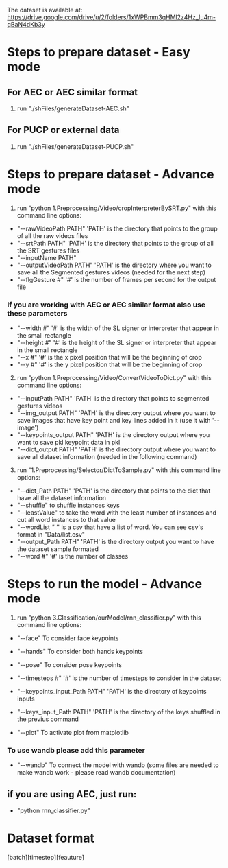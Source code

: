 The dataset is available at: https://drive.google.com/drive/u/2/folders/1xWPBmm3qHMl2z4Hz_Iu4m-qBaN4dKb3y

# Steps to prepare dataset - Easy mode

## For AEC or AEC similar format
1. run "./shFiles/generateDataset-AEC.sh"

## For PUCP or external data
1. run "./shFiles/generateDataset-PUCP.sh" 

# Steps to prepare dataset - Advance mode

1. run "python 1.Preprocessing/Video/cropInterpreterBySRT.py"  with this command line options:

  * "--rawVideoPath PATH"   	'PATH' is the directory that points to the group of all the raw videos files
  * "--srtPath PATH"		'PATH' is the directory that points to the group of all the SRT gestures files
  * "--inputName PATH" 
  * "--outputVideoPath PATH"   'PATH' is the directory where you want to save all the Segmented gestures videos (needed for the next step)
  * "--flgGesture #"           '#' is the number of frames per second for the output file

### If you are working with AEC or AEC similar format also use these parameters

  * "--width #"                 '#' is the width of the SL signer or interpreter that appear in the small rectangle
  * "--height #"                '#' is the height of the SL signer or interpreter that appear in the small rectangle
  * "--x #"                     '#' is the x pixel position that will be the beginning of crop
  * "--y #"                     '#' is the y pixel position that will be the beginning of crop

2. run "python 1.Preprocessing/Video/ConvertVideoToDict.py" with this command line options:

  * "--inputPath PATH"		'PATH' is the directory that points to segmented gestures videos
  * "--img_output PATH"	'PATH' is the directory output where you want to save images that have key point and key lines added in it (use it with '--image')
  * "--keypoints_output PATH"	'PATH' is the directory output where you want to save pkl keypoint data in pkl
  * "--dict_output PATH"	'PATH' is the directory output where you want to save all dataset information (needed in the following command)

3. run "1.Preprocessing/Selector/DictToSample.py"  with this command line options:

  * "--dict_Path PATH"     	'PATH' is the directory that points to the dict that have all the dataset information
  * "--shuffle"		to shuffle instances keys
  * "--leastValue"		to take the word with the least number of instances and cut all word instances to that value 
  * "--wordList _"             '_' is a csv that have a list of word. You can see csv's format in "Data/list.csv"
  * "--output_Path PATH"  	'PATH' is the directory output you want to have the dataset sample formated
  * "--word #" 		'#' is the number of classes

# Steps to run the model - Advance mode

1. run "python 3.Classification/ourModel/rnn_classifier.py" with this command line options:

  * "--face"			                  To consider face keypoints 
  * "--hands"			                  To consider both hands keypoints
  * "--pose"			                  To consider pose keypoints
  * "--timesteps #"       	        '#' is the number of timesteps to consider in the dataset
  * "--keypoints_input_Path PATH"   'PATH' is the directory of keypoints inputs  
  * "--keys_input_Path PATH"        'PATH' is the directory of the keys shuffled in the previus command

  * "--plot"                        To activate plot from matplotlib

### To use wandb please add this parameter
  * "--wandb"  		To connect the model with wandb (some files are needed to make wandb work - please read wandb documentation)


## if you are using AEC, just run:
* "python rnn_classifier.py"

# Dataset format
[batch][timestep][feauture]

